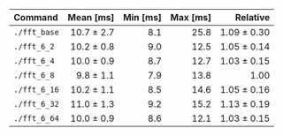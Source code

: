 | Command | Mean [ms] | Min [ms] | Max [ms] | Relative |
|:---|---:|---:|---:|---:|
| `./fft_base` | 10.7 ± 2.7 | 8.1 | 25.8 | 1.09 ± 0.30 |
| `./fft_6_2` | 10.2 ± 0.8 | 9.0 | 12.5 | 1.05 ± 0.14 |
| `./fft_6_4` | 10.0 ± 0.9 | 8.7 | 12.7 | 1.03 ± 0.15 |
| `./fft_6_8` | 9.8 ± 1.1 | 7.9 | 13.8 | 1.00 |
| `./fft_6_16` | 10.2 ± 1.1 | 8.5 | 14.6 | 1.05 ± 0.16 |
| `./fft_6_32` | 11.0 ± 1.3 | 9.2 | 15.2 | 1.13 ± 0.19 |
| `./fft_6_64` | 10.0 ± 0.9 | 8.6 | 12.1 | 1.03 ± 0.15 |

